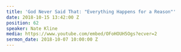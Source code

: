 ```yaml
---
title: 'God Never Said That: "Everything Happens for a Reason"'
date: 2018-10-15 13:42:00 Z
position: 62
speaker: Nate Kline
media: https://www.youtube.com/embed/OFoHOUH5Ogs?ecver=2
sermon_date: 2018-10-07 10:00:00 Z
---
```


